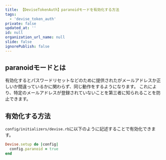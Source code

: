 ```yaml
---
title: 【DeviseTokenAuth】paranoidモードを有効化する方法
tags:
  - 'devise_token_auth'
private: false
updated_at: ''
id: null
organization_url_name: null
slide: false
ignorePublish: false
---
```


## paranoidモードとは

有効化するとパスワードリセットなどのために提供されたがメールアドレスか正しいか間違っているかに関わらず、同じ動作をするようになります。
これにより、特定のメールアドレスが登録されていないことを第三者に知られることを防止できます。

## 有効化する方法

`config/initializers/devise.rb`に以下のように記述することで有効化できます。

```ruby
Devise.setup do |config|
  config.paranoid = true
end
```

